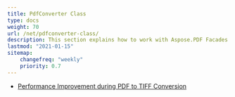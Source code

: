 ```yaml
---
title: PdfConverter Class
type: docs
weight: 70
url: /net/pdfconverter-class/
description: This section explains how to work with Aspose.PDF Facades using PdfConverter class.
lastmod: "2021-01-15"
sitemap:
    changefreq: "weekly"
    priority: 0.7
---
```


- [Performance Improvement during PDF to TIFF Conversion](/pdf/net/performance-improvement-during-pdf-to-tiff-conversion/)
